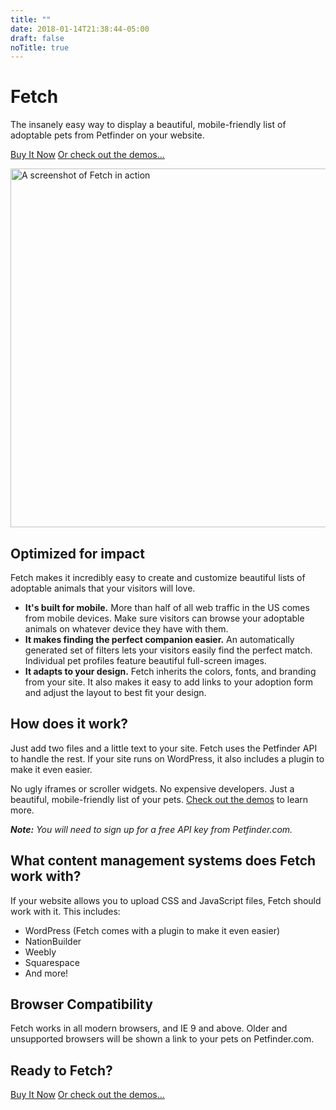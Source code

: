 ```yaml
---
title: ""
date: 2018-01-14T21:38:44-05:00
draft: false
noTitle: true
---
```


# Fetch

<p class="text-large">The insanely easy way to display a beautiful, mobile-friendly list of adoptable pets from Petfinder on your website.</p>

<p class="text-center"><a class="btn btn-large" href="https://fetch.gomakethings.com/pricing">Buy It Now</a> <a href="https://fetch.gomakethings.com/demos">Or check out the demos...</a></p>

<img src="/img/paws-new-england.jpg" alt="A screenshot of Fetch in action" width="960" height="574" class="aligncenter size-full wp-image-45" />

## Optimized for impact

Fetch makes it incredibly easy to create and customize beautiful lists of adoptable animals that your visitors will love.

- **It's built for mobile.** More than half of all web traffic in the US comes from mobile devices. Make sure visitors can browse your adoptable animals on whatever device they have with them.
- **It makes finding the perfect companion easier.** An automatically generated set of filters lets your visitors easily find the perfect match. Individual pet profiles feature beautiful full-screen images.
- **It adapts to your design.** Fetch inherits the colors, fonts, and branding from your site. It also makes it easy to add links to your adoption form and adjust the layout to best fit your design.

## How does it work?

Just add two files and a little text to your site. Fetch uses the Petfinder API to handle the rest. If your site runs on WordPress, it also includes a plugin to make it even easier.

No ugly iframes or scroller widgets. No expensive developers. Just a beautiful, mobile-friendly list of your pets. [Check out the demos](https://fetch.gomakethings.com/demos) to learn more.

***Note:*** *You will need to sign up for a free API key from Petfinder.com.*

## What content management systems does Fetch work with?

If your website allows you to upload CSS and JavaScript files, Fetch should work with it. This includes:

- WordPress (Fetch comes with a plugin to make it even easier)
- NationBuilder
- Weebly
- Squarespace
- And more!

## Browser Compatibility

Fetch works in all modern browsers, and IE 9 and above. Older and unsupported browsers will be shown a link to your pets on Petfinder.com.

## Ready to Fetch?

<p><a class="btn btn-large" href="https://fetch.gomakethings.com/pricing">Buy It Now</a> <a href="https://fetch.gomakethings.com/demos">Or check out the demos...</a></p>